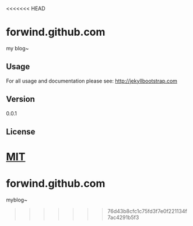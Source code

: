 <<<<<<< HEAD
# forwind.github.com

my blog~ 

## Usage

For all usage and documentation please see: <http://jekyllbootstrap.com>

## Version

0.0.1 

## License

[MIT](http://opensource.org/licenses/MIT)
=======
forwind.github.com
==================

myblog~
>>>>>>> 76d43b8cfc1c75fd3f7e0f221134f7ac4291b5f3
